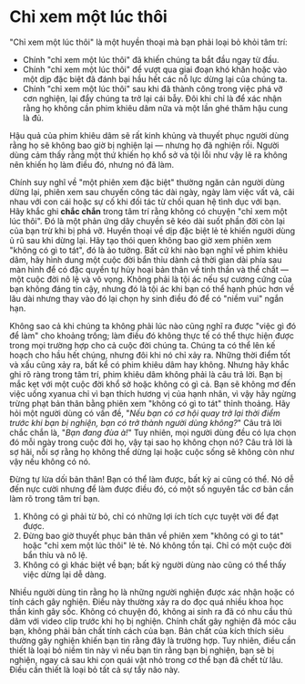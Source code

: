 # Chỉ xem một lúc thôi

"Chỉ xem một lúc thôi" là một huyền thoại mà bạn phải loại bỏ khỏi tâm trí:

* Chính "chỉ xem một lúc thôi" đã khiến chúng ta bắt đầu ngay từ đầu.
* Chính "chỉ xem một lúc thôi" để vượt qua giai đoạn khó khăn hoặc vào một dịp đặc biệt đã đánh bại hầu hết các nỗ lực dừng lại của chúng ta.
* Chính "chỉ xem một lúc thôi" sau khi đã thành công trong việc phá vỡ cơn nghiện, lại đẩy chúng ta trở lại cái bẫy. Đôi khi chỉ là để xác nhận rằng họ không cần phim khiêu dâm nữa và một lần ghé thăm hậu cung là đủ.

Hậu quả của phim khiêu dâm sẽ rất kinh khủng và thuyết phục người dùng rằng họ sẽ không bao giờ bị nghiện lại — nhưng họ đã nghiện rồi. Người dùng cảm thấy rằng một thứ khiến họ khổ sở và tội lỗi như vậy lẽ ra không nên khiến họ làm điều đó, nhưng nó đã làm.

Chính suy nghĩ về "một phiên xem đặc biệt" thường ngăn cản người dùng dừng lại, phiên xem sau chuyến công tác dài ngày, ngày làm việc vất vả, cãi nhau với con cái hoặc sự cố khi đối tác từ chối quan hệ tình dục với bạn. Hãy khắc ghi **chắc chắn** trong tâm trí rằng không có chuyện "chỉ xem một lúc thôi". Đó là một phản ứng dây chuyền sẽ kéo dài suốt phần đời còn lại của bạn trừ khi bị phá vỡ. Huyền thoại về dịp đặc biệt lẻ tẻ khiến người dùng ủ rũ sau khi dừng lại. Hãy tạo thói quen không bao giờ xem phiên xem "không có gì to tát", đó là ảo tưởng. Bất cứ khi nào bạn nghĩ về phim khiêu dâm, hãy hình dung một cuộc đời bẩn thỉu dành cả thời gian dài phía sau màn hình để có đặc quyền tự hủy hoại bản thân về tinh thần và thể chất — một cuộc đời nô lệ và vô vọng. Không phải là tội ác nếu sự cương cứng của bạn không đáng tin cậy, nhưng đó là tội ác khi bạn có thể hạnh phúc hơn về lâu dài nhưng thay vào đó lại chọn hy sinh điều đó để có "niềm vui" ngắn hạn.

Không sao cả khi chúng ta không phải lúc nào cũng nghĩ ra được "việc gì đó để làm" cho khoảng trống; làm điều đó không thực tế có thể thực hiện được trong mọi trường hợp cho cả cuộc đời chúng ta. Chúng ta có thể lên kế hoạch cho hầu hết chúng, nhưng đôi khi nó chỉ xảy ra. Những thời điểm tốt và xấu cũng xảy ra, bất kể có phim khiêu dâm hay không. Nhưng hãy khắc ghi rõ ràng trong tâm trí, phim khiêu dâm không phải là câu trả lời. Bạn bị mắc kẹt với một cuộc đời khổ sở hoặc không có gì cả. Bạn sẽ không mơ đến việc uống xyanua chỉ vì bạn thích hương vị của hạnh nhân, vì vậy hãy ngừng trừng phạt bản thân bằng phiên xem "không có gì to tát" thỉnh thoảng. Hãy hỏi một người dùng có vấn đề, "*Nếu bạn có cơ hội quay trở lại thời điểm trước khi bạn bị nghiện, bạn có trở thành người dùng không?*" Câu trả lời chắc chắn là, "*Bạn đang đùa à!*" Tuy nhiên, mọi người dùng đều có lựa chọn đó mỗi ngày trong cuộc đời họ, vậy tại sao họ không chọn nó? Câu trả lời là sợ hãi, nỗi sợ rằng họ không thể dừng lại hoặc cuộc sống sẽ không còn như vậy nếu không có nó.

Đừng tự lừa dối bản thân! Bạn có thể làm được, bất kỳ ai cũng có thể. Nó dễ đến nực cười nhưng để làm được điều đó, có một số nguyên tắc cơ bản cần làm rõ trong tâm trí bạn.

1.  Không có gì phải từ bỏ, chỉ có những lợi ích tích cực tuyệt vời để đạt được.
2.  Đừng bao giờ thuyết phục bản thân về phiên xem "không có gì to tát" hoặc "chỉ xem một lúc thôi" lẻ tẻ. Nó không tồn tại. Chỉ có một cuộc đời bẩn thỉu và nô lệ.
3.  Không có gì khác biệt về bạn; bất kỳ người dùng nào cũng có thể thấy việc dừng lại dễ dàng.

Nhiều người dùng tin rằng họ là những người nghiện được xác nhận hoặc có tính cách gây nghiện. Điều này thường xảy ra do đọc quá nhiều khoa học thần kinh gây sốc. Không có chuyện đó, không ai sinh ra đã có nhu cầu thủ dâm với video clip trước khi họ bị nghiện. Chính chất gây nghiện đã móc câu bạn, không phải bản chất tính cách của bạn. Bản chất của kích thích siêu thường gây nghiện khiến bạn tin rằng đây là trường hợp. Tuy nhiên, điều cần thiết là loại bỏ niềm tin này vì nếu bạn tin rằng bạn bị nghiện, bạn sẽ bị nghiện, ngay cả sau khi con quái vật nhỏ trong cơ thể bạn đã chết từ lâu. Điều cần thiết là loại bỏ tất cả sự tẩy não này.

